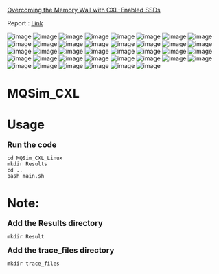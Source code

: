 
[Overcoming the Memory Wall with CXL-Enabled SSDs](https://www.usenix.org/system/files/atc23-yang-shao-peng.pdf)

Report : [Link](https://github.com/gary7102/MQSim_CXL/blob/main/Memory%E6%9C%9F%E6%9C%ABpaper%E5%A0%B1%E5%91%8A.pptx)

![image](https://github.com/user-attachments/assets/f365948c-6e22-4c90-b261-cedd052226bc)
![image](https://github.com/user-attachments/assets/e40006e5-3200-4766-bc3c-2d90d478825b)
![image](https://github.com/user-attachments/assets/0ddaaddd-d7d0-495c-a6c2-486afc267493)
![image](https://github.com/user-attachments/assets/f8f4d141-80c3-4546-b352-c8f1162df448)
![image](https://github.com/user-attachments/assets/32d7f33f-730a-40d4-947d-7ea426210d66)
![image](https://github.com/user-attachments/assets/f443ce74-291c-4ea7-9e8d-691be102e22b)
![image](https://github.com/user-attachments/assets/4a9e604a-4b3f-4597-b977-70336d028617)
![image](https://github.com/user-attachments/assets/a1a8a161-12d4-4e52-8f0e-0961f1d70749)
![image](https://github.com/user-attachments/assets/4ee1b916-a56c-40f5-9d6d-000abcad9fb9)
![image](https://github.com/user-attachments/assets/8bb2b552-9d1b-4446-a61d-af8737aa61d2)
![image](https://github.com/user-attachments/assets/265cf6ec-eb93-4950-a3ef-8f01f7981223)
![image](https://github.com/user-attachments/assets/654a710b-ce24-472d-b542-7a8bd30e740f)
![image](https://github.com/user-attachments/assets/4895cf6f-0099-49a9-9c2b-cfa4592a9a9b)
![image](https://github.com/user-attachments/assets/19c818d8-56ec-4201-8f56-7946ec38f7c0)
![image](https://github.com/user-attachments/assets/c320f150-29ff-4bde-b1fb-8a40b070bac3)
![image](https://github.com/user-attachments/assets/b39e6a4a-b23d-457a-b92e-cdb188aa8a5e)
![image](https://github.com/user-attachments/assets/243fa39e-897c-4d8c-9951-4b639a82b4d9)
![image](https://github.com/user-attachments/assets/46137f71-1e01-4608-9bb6-9dd3cd026c56)
![image](https://github.com/user-attachments/assets/85d99fab-b5c4-419f-83b7-5fca6f2867a3)
![image](https://github.com/user-attachments/assets/90d6387b-6c13-4f30-825b-1a8c8dcb6cf4)
![image](https://github.com/user-attachments/assets/7f4f856f-6fbb-4570-a12f-692f15d01dc0)
![image](https://github.com/user-attachments/assets/406b1dd2-5bbb-455f-bb51-832bb7b6e7b4)
![image](https://github.com/user-attachments/assets/eac5e4c1-9de7-485f-bd37-0634a66824ae)
![image](https://github.com/user-attachments/assets/664bc316-8a0d-424d-ad3c-5a369b73e467)
![image](https://github.com/user-attachments/assets/bffafada-0761-4594-b373-f6ef27cdc89d)
![image](https://github.com/user-attachments/assets/131f678a-1c02-4184-8fd1-e3f720e86455)
![image](https://github.com/user-attachments/assets/00aadd29-e421-4234-adc5-5c7daa910ff1)
![image](https://github.com/user-attachments/assets/42506ffb-785b-40b1-b114-0d2b9583a241)
![image](https://github.com/user-attachments/assets/535fa16a-d842-4715-ae83-4a9b4f4e7d2d)
![image](https://github.com/user-attachments/assets/7881758a-d9d1-4ba4-aaab-d3a782a6db47)
![image](https://github.com/user-attachments/assets/290bd8c6-ccde-4560-8bab-801a70130371)
![image](https://github.com/user-attachments/assets/7f17e920-cede-4eaf-a4c4-e92848ff473c)
![image](https://github.com/user-attachments/assets/f338fef3-c9e3-43f1-874c-53048ab51cb4)
![image](https://github.com/user-attachments/assets/440e6786-1302-48ed-934d-f79cc9757e09)
![image](https://github.com/user-attachments/assets/95a89311-1bf3-4fcc-8ab4-50a486d39eb2)
![image](https://github.com/user-attachments/assets/32b3997d-ccfa-45ff-8911-29fc31c9d0ac)
![image](https://github.com/user-attachments/assets/de6a17de-cf01-45e2-bc6b-748fb3f0ad34)
![image](https://github.com/user-attachments/assets/97b60e91-217b-4dd6-a20e-724225af82b5)


# MQSim_CXL

# Usage
<font size = 4>**Run the code**</font>


```
cd MQSim_CXL_Linux
mkdir Results
cd ..
bash main.sh
```

# Note:

<font size = 4>**Add the Results directory**</font>
```
mkdir Result
```
<font size = 4>**Add the trace_files directory**</font>
```
mkdir trace_files
```

